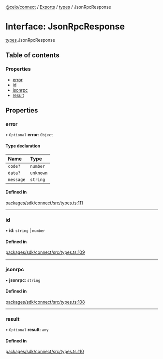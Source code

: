 [@celo/connect](../README.md) / [Exports](../modules.md) / [types](../modules/types.md) / JsonRpcResponse

# Interface: JsonRpcResponse

[types](../modules/types.md).JsonRpcResponse

## Table of contents

### Properties

- [error](types.JsonRpcResponse.md#error)
- [id](types.JsonRpcResponse.md#id)
- [jsonrpc](types.JsonRpcResponse.md#jsonrpc)
- [result](types.JsonRpcResponse.md#result)

## Properties

### error

• `Optional` **error**: `Object`

#### Type declaration

| Name | Type |
| :------ | :------ |
| `code?` | `number` |
| `data?` | `unknown` |
| `message` | `string` |

#### Defined in

[packages/sdk/connect/src/types.ts:111](https://github.com/celo-org/developer-tooling/blob/master/packages/sdk/connect/src/types.ts#L111)

___

### id

• **id**: `string` \| `number`

#### Defined in

[packages/sdk/connect/src/types.ts:109](https://github.com/celo-org/developer-tooling/blob/master/packages/sdk/connect/src/types.ts#L109)

___

### jsonrpc

• **jsonrpc**: `string`

#### Defined in

[packages/sdk/connect/src/types.ts:108](https://github.com/celo-org/developer-tooling/blob/master/packages/sdk/connect/src/types.ts#L108)

___

### result

• `Optional` **result**: `any`

#### Defined in

[packages/sdk/connect/src/types.ts:110](https://github.com/celo-org/developer-tooling/blob/master/packages/sdk/connect/src/types.ts#L110)
